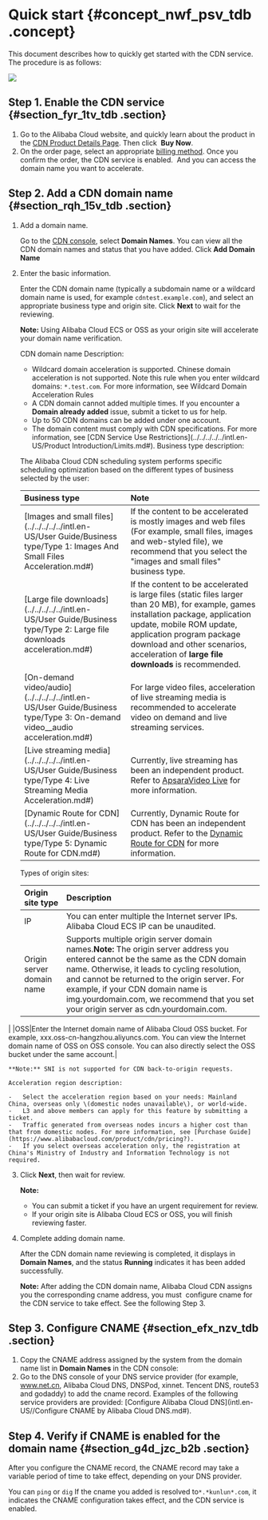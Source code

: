 # Quick start {#concept_nwf_psv_tdb .concept}

This document describes how to quickly get started with the CDN service. The procedure is as follows:

![](http://static-aliyun-doc.oss-cn-hangzhou.aliyuncs.com/assets/img/5111/15475458876046_en-US.png)

## Step 1. Enable the CDN service {#section_fyr_1tv_tdb .section}

1.  Go to the Alibaba Cloud website, and quickly learn about the product in the [CDN Product Details Page](https://www.alibabacloud.com/product/cdn?spm=a2c63.m28257.1097650.dznavproductsb3.2d10ed692Mw3yo). Then click  **Buy Now**.
2.  On the order page, select an appropriate [billing method](https://www.alibabacloud.com/product/cdn/pricing?). Once you confirm the order, the CDN service is enabled.  And you can access the domain name you want to accelerate.

## Step 2. Add a CDN domain name {#section_rqh_15v_tdb .section}

1.  Add a domain name.

    Go to the [CDN console](https://cdn.console.aliyun.com), select **Domain Names**. You can view all the CDN domain names and status that you have added. Click **Add Domain Name**

2.  Enter the basic information.

    Enter the CDN domain name \(typically a subdomain name or a wildcard domain name is used, for example `cdntest.example.com`\), and select an appropriate business type and origin site. Click **Next** to wait for the reviewing.

    **Note:** Using Alibaba Cloud ECS or OSS as your origin site will accelerate your domain name verification.

    CDN domain name Description:

    -   Wildcard domain acceleration is supported. Chinese domain acceleration is not supported. Note this rule when you enter wildcard domains: `*.test.com`. For more information, see Wildcard Domain Acceleration Rules
    -   A CDN domain cannot added multiple times. If you encounter a **Domain already added** issue, submit a ticket to us for help.
    -   Up to 50 CDN domains can be added under one account.
    -   The domain content must comply with CDN specifications. For more information, see [CDN Service Use Restrictions](../../../../../intl.en-US/Product Introduction/Limits.md#).
    Business type description:

    The Alibaba Cloud CDN scheduling system performs specific scheduling optimization based on the different types of business selected by the user:

    |Business type|Note|
    |:------------|:---|
    |[Images and small files](../../../../../intl.en-US/User Guide/Business type/Type 1: Images And Small Files Acceleration.md#)|If the content to be accelerated is mostly images and web files \(For example, small files, images and web-styled file\), we recommend that you select the "images and small files" business type.|
    |[Large file downloads](../../../../../intl.en-US/User Guide/Business type/Type 2: Large file downloads acceleration.md#)|If the content to be accelerated is large files \(static files larger than 20 MB\), for example, games installation package, application update, mobile ROM update, application program package download and other scenarios, acceleration of **large file downloads** is recommended.|
    |[On-demand video/audio](../../../../../intl.en-US/User Guide/Business type/Type 3: On-demand video__audio acceleration.md#)|For large video files, acceleration of live streaming media is recommended to accelerate video on demand and live streaming services.|
    |[Live streaming media](../../../../../intl.en-US/User Guide/Business type/Type 4: Live Streaming Media Acceleration.md#)|Currently, live streaming has been an independent product. Refer to [ApsaraVideo Live](https://www.alibabacloud.com/product/apsaravideo-for-live) for more information.|
    |[Dynamic Route for CDN](../../../../../intl.en-US/User Guide/Business type/Type 5: Dynamic Route for  CDN.md#)|Currently, Dynamic Route for CDN has been an independent product. Refer to the [Dynamic Route for CDN](https://www.alibabacloud.com/product/dcdn) for more information.|

    Types of origin sites:

    |Origin site type|Description|
    |:---------------|:----------|
    |IP|You can enter multiple the Internet server IPs. Alibaba Cloud ECS IP can be unaudited.|
    |Origin server domain name|Supports multiple origin server domain names.**Note:** The origin server address you entered cannot be the same as the CDN domain name. Otherwise, it leads to cycling resolution, and cannot be returned to the origin server. For example, if your CDN domain name is img.yourdomain.com, we recommend that you set your origin server as cdn.yourdomain.com.

|
    |OSS|Enter the Internet domain name of Alibaba Cloud OSS bucket. For example, xxx.oss-cn-hangzhou.aliyuncs.com. You can view the Internet domain name of OSS on OSS console. You can also directly select the OSS bucket under the same account.|

    **Note:** SNI is not supported for CDN back-to-origin requests.

    Acceleration region description:

    -   Select the acceleration region based on your needs: Mainland China, overseas only \(domestic nodes unavailable\), or world-wide.
    -   L3 and above members can apply for this feature by submitting a ticket.
    -   Traffic generated from overseas nodes incurs a higher cost than that from domestic nodes. For more information, see [Purchase Guide](https://www.alibabacloud.com/product/cdn/pricing?).
    -   If you select overseas acceleration only, the registration at China's Ministry of Industry and Information Technology is not required.
3.  Click **Next**, then wait for review.

    **Note:** 

    -   You can submit a ticket if you have an urgent requirement for review.
    -   If your origin site is Alibaba Cloud ECS or OSS, you will finish reviewing faster.
4.  Complete adding domain name.

    After the CDN domain name reviewing is completed, it displays in **Domain Names**, and the status **Running** indicates it has been added successfully.

    **Note:** After adding the CDN domain name, Alibaba Cloud CDN assigns you the corresponding cname address, you must  configure cname for the CDN service to take effect. See the following Step 3.


## Step 3. Configure CNAME {#section_efx_nzv_tdb .section}

1.  Copy the CNAME address assigned by the system from the domain name list in **Domain Names** in the CDN console:
2.  Go to the DNS console of your DNS service provider \(for example, www.net.cn, Alibaba Cloud DNS, DNSPod, xinnet. Tencent DNS, route53 and godaddy\) to add the cname record. Examples of the following service providers are provided: [Configure Alibaba Cloud DNS](intl.en-US//Configure CNAME by Alibaba Cloud DNS.md#).

## Step 4. Verify if CNAME is enabled for the domain name {#section_g4d_jzc_b2b .section}

After you configure the CNAME record, the CNAME record may take a variable period of time to take effect, depending on your DNS provider.

You can `ping` or `dig` If the cname you added is resolved to`*.*kunlun*.com`, it indicates the CNAME configuration takes effect, and the CDN service is enabled.

